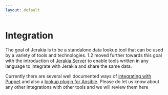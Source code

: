 ```yaml
---
layout: default
---
```


# Integration 

The goal of Jerakia is to be a standalone data lookup tool that can be used by a variety of tools and technologies.  1.2 moved further towards this goal with the introduction of [Jerakia Server](/server) to enable tools written in any language to integrate with Jerakia and share the same data.

Currently there are several well documented ways of [integrating with Puppet](/integration/puppet) and also a [lookup plugin for Ansible](/integration/ansible). Please do let us know about any other integrations with other tools and we will review them here


